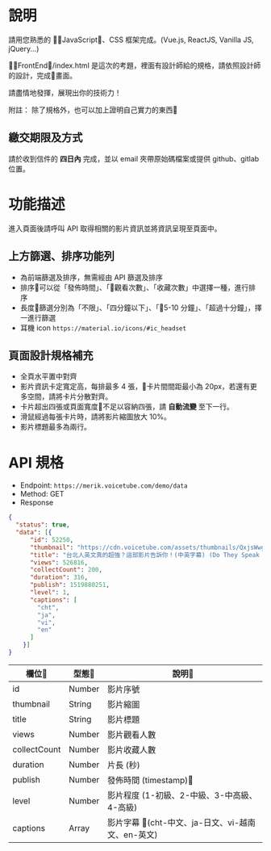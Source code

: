 # 說明
請用您熟悉的 JavaScript、CSS 框架完成。(Vue.js, ReactJS, Vanilla JS, jQuery...)

FrontEnd/index.html 是這次的考題，裡面有設計師給的規格，請依照設計師的設計，完成畫面。

請盡情地發揮，展現出你的技術力！

附註： 除了規格外，也可以加上證明自己實力的東西


## 繳交期限及方式
請於收到信件的 **四日內** 完成，並以 email 夾帶原始碼檔案或提供 github、gitlab 位置。

# 功能描述
進入頁面後請呼叫 API 取得相關的影片資訊並將資訊呈現至頁面中。

## 上方篩選、排序功能列
- 為前端篩選及排序，無需經由 API 篩選及排序
- 排序可以從「發佈時間」、「觀看次數」、「收藏次數」中選擇一種，進行排序
- 長度篩選分別為「不限」、「四分鐘以下」、「5-10 分鐘」、「超過十分鐘」，擇一進行篩選
- 耳機 icon `https://material.io/icons/#ic_headset`

## 頁面設計規格補充
- 全頁水平置中對齊
- 影片資訊卡定寬定高，每排最多 4 張，卡片間間距最小為 20px，若還有更多空間，請將卡片分散對齊。
- 卡片超出四張或頁面寬度不足以容納四張，請 **自動流變** 至下一行。
- 滑鼠經過每張卡片時，請將影片縮圖放大 10%。
- 影片標題最多為兩行。

# API 規格

- Endpoint: `https://merik.voicetube.com/demo/data`
- Method: GET
- Response
```json
{
  "status": true,
  "data": [{
      "id": 52250,
      "thumbnail": "https://cdn.voicetube.com/assets/thumbnails/QxjsWwgPjwM.jpg",
      "title": "台北人英文真的超強？這部影片告訴你！(中英字幕) (Do They Speak English In Taiwan?)",
      "views": 526816,
      "collectCount": 200,
      "duration": 316,
      "publish": 1519880251,
      "level": 1,
      "captions": [
        "cht",
        "ja",
        "vi",
        "en"
      ]
    }]
}
```


|欄位|型態|說明|
|--|--|--|
|id| Number | 影片序號|
|thumbnail|String|影片縮圖|
|title|String|影片標題|
|views|Number|影片觀看人數|
|collectCount|Number|影片收藏人數|
|duration|Number|片長 (秒)|
|publish|Number|發佈時間 (timestamp)|
|level|Number|影片程度 (1-初級、2-中級、3-中高級、4-高級)|
|captions|Array|影片字幕 (cht-中文、ja-日文、vi-越南文、en-英文)
